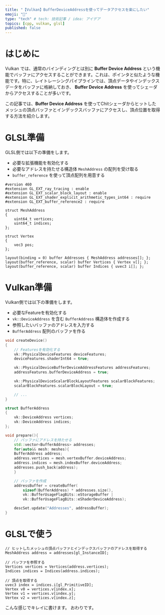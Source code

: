 ```yaml
---
title: "【Vulkan】BufferDeviceAddressを使ってデータアクセスを楽にしたい"
emoji: "📝"
type: "tech" # tech: 技術記事 / idea: アイデア
topics: [cpp, vulkan, glsl]
published: false
---
```


# はじめに

Vulkan では、通常のバインディングとは別に **Buffer Device Address** という機能でバッファにアクセスすることができます。これは、ポインタと似たような機能です。特に、レイトレーシングパイプラインでは、頂点データやインデックスデータをバッファに格納しておき、 **Buffer Device Address** を使ってシェーダからアクセスすることが多いです。

この記事では、**Buffer Device Address** を使ってChitシェーダからヒットしたメッシュの頂点バッファとインデックスバッファにアクセスし、頂点位置を取得する方法を紹介します。

# GLSL準備

GLSL側では以下の準備をします。
- 必要な拡張機能を有効化する
- 必要なアドレスを持たせる構造体 `MeshAddress` の配列を受け取る
- `buffer_reference` を使って頂点配列を用意する

```glsl:sample.rchit
#version 460
#extension GL_EXT_ray_tracing : enable
#extension GL_EXT_scalar_block_layout : enable
#extension GL_EXT_shader_explicit_arithmetic_types_int64 : require
#extension GL_EXT_buffer_reference2 : require

struct MeshAddress
{
    uint64_t vertices;
    uint64_t indices;
};

struct Vertex
{
    vec3 pos;
};

layout(binding = 0) buffer Addresses { MeshAddress addresses[]; };
layout(buffer_reference, scalar) buffer Vertices { Vertex v[]; };
layout(buffer_reference, scalar) buffer Indices { uvec3 i[]; };
```

# Vulkan準備

Vulkan側では以下の準備をします。
- 必要なFeatureを有効化する
- `vk::DeviceAddress` を含む `BufferAddress` 構造体を作成する
- 参照したいバッファのアドレスを入力する
- `BufferAddress` 配列のバッファを作る

```cpp:main.cpp
void createDevice()
{
    // Featuresを有効化する
    vk::PhysicalDeviceFeatures deviceFeatures;
    deviceFeatures.shaderInt64 = true;

    vk::PhysicalDeviceBufferDeviceAddressFeatures addressFeatures;
    addressFeatures.bufferDeviceAddress = true;

    vk::PhysicalDeviceScalarBlockLayoutFeatures scalarBlockFeatures;
    scalarBlockFeatures.scalarBlockLayout = true;

    // ...
}

struct BufferAddress
{
    vk::DeviceAddress vertices;
    vk::DeviceAddress indices;
};

void prepare(){
    // バッファにアドレスを持たせる
    std::vector<BufferAddress> addresses;
    for(auto&& mesh: meshes){
    BufferAddress address;
    address.vertices = mesh.vertexBuffer.deviceAddress;
    address.indices = mesh.indexBuffer.deviceAddress;
    addresses.push_back(address);
    }

    // バッファを作成
    addressBuffer = createBuffer(
        sizeof(BufferAddress) * addresses.size(), 
        vk::BufferUsageFlagBits::eStorageBuffer |
        vk::BufferUsageFlagBits::eShaderDeviceAddress);

    descSet.update("Addresses", addressBuffer);
}
```

# GLSLで使う

```glsl:sample.rchit
// ヒットしたメッシュの頂点バッファとインデックスバッファのアドレスを取得する
MeshAddress address = addresses[gl_InstanceID];

// バッファを参照する
Vertices vertices = Vertices(address.vertices);
Indices indices = Indices(address.indices);

// 頂点を取得する
uvec3 index = indices.i[gl_PrimitiveID];
Vertex v0 = vertices.v[index.x];
Vertex v1 = vertices.v[index.y];
Vertex v2 = vertices.v[index.z];
````

こんな感じでキレイに書けます。
おわりです。
